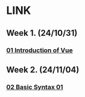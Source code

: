 # LINK

## Week 1. (24/10/31)

### [01 Introduction of Vue](https://github.com/ungit003/ungiTIL/blob/master/%2B%2B.Summary/2410/summary_1031.ipynb)

## Week 2. (24/11/04)

### [02 Basic Syntax 01](https://github.com/ungit003/ungiTIL/blob/master/%2B%2B.Summary/2411/summary_1104.ipynb)
